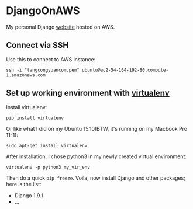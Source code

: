 # DjangoOnAWS
My personal Django [website](http://tangcongyuan.com) hosted on AWS.

## Connect via SSH
Use this to connect to AWS instance:
```shell
ssh -i "tangcongyuancom.pem" ubuntu@ec2-54-164-192-80.compute-1.amazonaws.com
```

## Set up working environment with [virtualenv](http://docs.python-guide.org/en/latest/dev/virtualenvs/)
Install virtualenv:
```shell
pip install virtualenv
```
Or like what I did on my Ubuntu 15.10(BTW, it's running on my Macbook Pro 11-1):
```shell
sudo apt-get install virtualenv
```
After installation, I chose python3 in my newly created virtual environment:
```shell
virtualenv -p python3 my_vir_env
```
Then do a quick ```pip freeze```. Voila, now install Django and other packages; here is the list:
* Django 1.9.1
* ...
